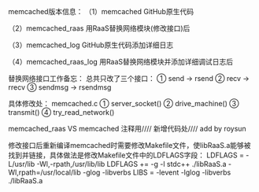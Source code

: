 
memcached版本信息：
（1）memcached
        GitHub原生代码

（2）memcached_raas
        用RaaS替换网络模块(修改接口)后

（3）memcached_log
        GitHub原生代码添加详细日志

（4）memcached_raas_log
        用RaaS替换网络模块并添加详细调试日志后

替换网络接口工作备忘：
    总共只改了三个接口：
    ① send -> rsend
    ② recv -> rrecv
    ③ sendmsg -> rsendmsg

具体修改处：
memcached.c
① server_socket()
② drive_machine()
③ transmit()
④ try_read_network()

memcached_raas VS memcached
注释用////
新增代码处//// add by roysun


修改接口后重新编译memcached时需要修改Makefile文件，使libRaaS.a能够被找到并链接，具体做法是修改Makefile文件中的LDFLAGS字段：
LDFLAGS = -L/usr/lib -Wl,-rpath,/usr/lib/lib
LDFLAGS += -g -l stdc++ ./libRaaS.a -Wl,rpath=/usr/local/lib -glog -libverbs
LIBS = -levent -lglog -libverbs ./libRaaS.a
